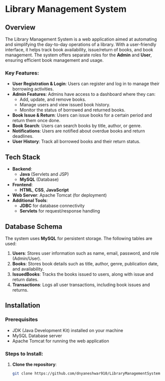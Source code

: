 # Library Management System

## Overview
The Library Management System is a web application aimed at automating and simplifying the day-to-day operations of a library. With a user-friendly interface, it helps track book availability, issue/return of books, and book management. The system offers separate roles for the **Admin** and **User**, ensuring efficient book management and usage.

### Key Features:
- **User Registration & Login**: Users can register and log in to manage their borrowing activities.
- **Admin Features**: Admins have access to a dashboard where they can:
  - Add, update, and remove books.
  - Manage users and view issued book history.
  - Monitor the status of borrowed and returned books.
- **Book Issue & Return**: Users can issue books for a certain period and return them once done.
- **Book Search**: Users can search books by title, author, or genre.
- **Notifications**: Users are notified about overdue books and return deadlines.
- **User History**: Track all borrowed books and their return status.

## Tech Stack
- **Backend**: 
  - **Java** (Servlets and JSP)
  - **MySQL** (Database)
- **Frontend**: 
  - **HTML**, **CSS**, **JavaScript**
- **Web Server**: Apache Tomcat (for deployment)
- **Additional Tools**: 
  - **JDBC** for database connectivity
  - **Servlets** for request/response handling

## Database Schema
The system uses **MySQL** for persistent storage. The following tables are used:
1. **Users**: Stores user information such as name, email, password, and role (Admin/User).
2. **Books**: Stores book details such as title, author, genre, publication date, and availability.
3. **IssuedBooks**: Tracks the books issued to users, along with issue and return dates.
4. **Transactions**: Logs all user transactions, including book issues and returns.

## Installation

### Prerequisites
- JDK (Java Development Kit) installed on your machine
- MySQL Database server
- Apache Tomcat for running the web application

### Steps to Install:
1. **Clone the repository**:
   ```bash
   git clone https://github.com/dnyaneshwar910/LibraryManagementSystem.git
